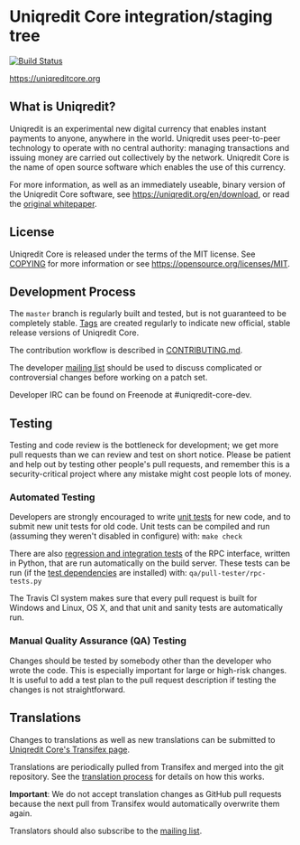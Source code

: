 Uniqredit Core integration/staging tree
=====================================

[![Build Status](https://travis-ci.org/uniqredit/uniqredit.svg?branch=master)](https://travis-ci.org/uniqredit/uniqredit)

https://uniqreditcore.org

What is Uniqredit?
----------------

Uniqredit is an experimental new digital currency that enables instant payments to
anyone, anywhere in the world. Uniqredit uses peer-to-peer technology to operate
with no central authority: managing transactions and issuing money are carried
out collectively by the network. Uniqredit Core is the name of open source
software which enables the use of this currency.

For more information, as well as an immediately useable, binary version of
the Uniqredit Core software, see https://uniqredit.org/en/download, or read the
[original whitepaper](https://uniqreditcore.org/uniqredit.pdf).

License
-------

Uniqredit Core is released under the terms of the MIT license. See [COPYING](COPYING) for more
information or see https://opensource.org/licenses/MIT.

Development Process
-------------------

The `master` branch is regularly built and tested, but is not guaranteed to be
completely stable. [Tags](https://github.com/uniqredit/uniqredit/tags) are created
regularly to indicate new official, stable release versions of Uniqredit Core.

The contribution workflow is described in [CONTRIBUTING.md](CONTRIBUTING.md).

The developer [mailing list](https://lists.linuxfoundation.org/mailman/listinfo/uniqredit-dev)
should be used to discuss complicated or controversial changes before working
on a patch set.

Developer IRC can be found on Freenode at #uniqredit-core-dev.

Testing
-------

Testing and code review is the bottleneck for development; we get more pull
requests than we can review and test on short notice. Please be patient and help out by testing
other people's pull requests, and remember this is a security-critical project where any mistake might cost people
lots of money.

### Automated Testing

Developers are strongly encouraged to write [unit tests](/doc/unit-tests.md) for new code, and to
submit new unit tests for old code. Unit tests can be compiled and run
(assuming they weren't disabled in configure) with: `make check`

There are also [regression and integration tests](/qa) of the RPC interface, written
in Python, that are run automatically on the build server.
These tests can be run (if the [test dependencies](/qa) are installed) with: `qa/pull-tester/rpc-tests.py`

The Travis CI system makes sure that every pull request is built for Windows
and Linux, OS X, and that unit and sanity tests are automatically run.

### Manual Quality Assurance (QA) Testing

Changes should be tested by somebody other than the developer who wrote the
code. This is especially important for large or high-risk changes. It is useful
to add a test plan to the pull request description if testing the changes is
not straightforward.

Translations
------------

Changes to translations as well as new translations can be submitted to
[Uniqredit Core's Transifex page](https://www.transifex.com/projects/p/uniqredit/).

Translations are periodically pulled from Transifex and merged into the git repository. See the
[translation process](doc/translation_process.md) for details on how this works.

**Important**: We do not accept translation changes as GitHub pull requests because the next
pull from Transifex would automatically overwrite them again.

Translators should also subscribe to the [mailing list](https://groups.google.com/forum/#!forum/uniqredit-translators).
